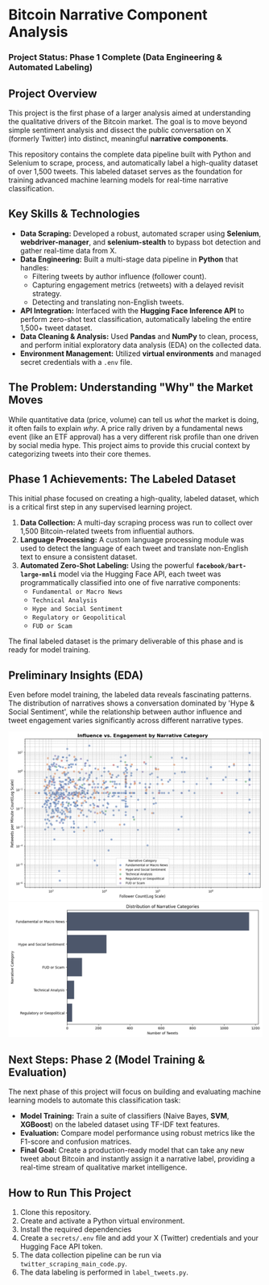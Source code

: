 # Bitcoin Narrative Component Analysis

### Project Status: Phase 1 Complete (Data Engineering & Automated Labeling)

## Project Overview

This project is the first phase of a larger analysis aimed at understanding the qualitative drivers of the Bitcoin market. The goal is to move beyond simple sentiment analysis and dissect the public conversation on X (formerly Twitter) into distinct, meaningful **narrative components**.

This repository contains the complete data pipeline built with Python and Selenium to scrape, process, and automatically label a high-quality dataset of over 1,500 tweets. This labeled dataset serves as the foundation for training advanced machine learning models for real-time narrative classification.

## Key Skills & Technologies

*   **Data Scraping:** Developed a robust, automated scraper using **Selenium**, **webdriver-manager**, and **selenium-stealth** to bypass bot detection and gather real-time data from X.
*   **Data Engineering:** Built a multi-stage data pipeline in **Python** that handles:
    *   Filtering tweets by author influence (follower count).
    *   Capturing engagement metrics (retweets) with a delayed revisit strategy.
    *   Detecting and translating non-English tweets.
*   **API Integration:** Interfaced with the **Hugging Face Inference API** to perform zero-shot text classification, automatically labeling the entire 1,500+ tweet dataset.
*   **Data Cleaning & Analysis:** Used **Pandas** and **NumPy** to clean, process, and perform initial exploratory data analysis (EDA) on the collected data.
*   **Environment Management:** Utilized **virtual environments** and managed secret credentials with a `.env` file.

## The Problem: Understanding "Why" the Market Moves

While quantitative data (price, volume) can tell us *what* the market is doing, it often fails to explain *why*. A price rally driven by a fundamental news event (like an ETF approval) has a very different risk profile than one driven by social media hype. This project aims to provide this crucial context by categorizing tweets into their core themes.

## Phase 1 Achievements: The Labeled Dataset

This initial phase focused on creating a high-quality, labeled dataset, which is a critical first step in any supervised learning project.

1.  **Data Collection:** A multi-day scraping process was run to collect over 1,500 Bitcoin-related tweets from influential authors.
2.  **Language Processing:** A custom language processing module was used to detect the language of each tweet and translate non-English text to ensure a consistent dataset.
3.  **Automated Zero-Shot Labeling:** Using the powerful **`facebook/bart-large-mnli`** model via the Hugging Face API, each tweet was programmatically classified into one of five narrative components:
    *   `Fundamental or Macro News`
    *   `Technical Analysis`
    *   `Hype and Social Sentiment`
    *   `Regulatory or Geopolitical`
    *   `FUD or Scam`

The final labeled dataset is the primary deliverable of this phase and is ready for model training.

## Preliminary Insights (EDA)

Even before model training, the labeled data reveals fascinating patterns. The distribution of narratives shows a conversation dominated by 'Hype & Social Sentiment', while the relationship between author influence and tweet engagement varies significantly across different narrative types.

![.](plots/engagement_vs_follower__count.png)
![.](plots/distribution_of_narrative_category.png)

## Next Steps: Phase 2 (Model Training & Evaluation)

The next phase of this project will focus on building and evaluating machine learning models to automate this classification task:

-   **Model Training:** Train a suite of classifiers (Naive Bayes, **SVM**, **XGBoost**) on the labeled dataset using TF-IDF text features.
-   **Evaluation:** Compare model performance using robust metrics like the F1-score and confusion matrices.
-   **Final Goal:** Create a production-ready model that can take any new tweet about Bitcoin and instantly assign it a narrative label, providing a real-time stream of qualitative market intelligence.

## How to Run This Project

1.  Clone this repository.
2.  Create and activate a Python virtual environment.
3.  Install the required dependencies
4.  Create a `secrets/.env` file and add your X (Twitter) credentials and your Hugging Face API token.
5.  The data collection pipeline can be run via `twitter_scraping_main_code.py`.
6.  The data labeling is performed in `label_tweets.py`.
